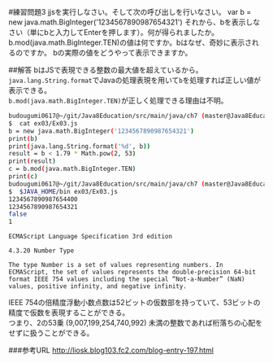 #練習問題3
jjsを実行しなさい。そして次の呼び出しを行いなさい。
var b = new java.math.BigInteger('1234567890987654321')
それから、bを表示しなさい（単にbと入力してEnterを押します）。何が得られましたか。
b.mod(java.math.BigInteger.TEN)の値は何ですか。bはなぜ、奇妙に表示されるのですか。
bの実際の値をどうやって表示できますか。

##解答
bはJSで表現できる整数の最大値を超えているから。  
`java.lang.String.format`でJavaの処理表現を用いて`b`を処理すれば正しい値が表示できる。  
`b.mod(java.math.BigInteger.TEN)`が正しく処理できる理由は不明。  


```sh
budougumi0617@~/git/Java8Education/src/main/java/ch7 (master@Java8Education)
$  cat ex03/Ex03.js
b = new java.math.BigInteger('1234567890987654321')
print(b)
print(java.lang.String.format('%d', b))
result = b < 1.79 * Math.pow(2, 53)
print(result)
c = b.mod(java.math.BigInteger.TEN)
print(c)
budougumi0617@~/git/Java8Education/src/main/java/ch7 (master@Java8Education)
$  $JAVA_HOME/bin ex03/Ex03.js
1234567890987654400
1234567890987654321
false
1
```


```
ECMAScript Language Specification 3rd edition

4.3.20 Number Type

The type Number is a set of values representing numbers. In ECMAScript, the set of values represents the double-precision 64-bit format IEEE 754 values including the special “Not-a-Number” (NaN) values, positive infinity, and negative infinity.
```


IEEE 754の倍精度浮動小数点数は52ビットの仮数部を持っていて、53ビットの精度で仮数を表現することができる。  
つまり、2の53乗 (9,007,199,254,740,992) 未満の整数であれば桁落ちの心配をせずに扱うことができる。

###参考URL
http://liosk.blog103.fc2.com/blog-entry-197.html


